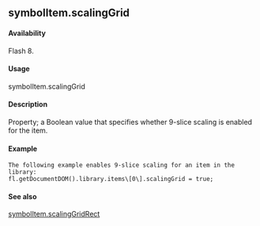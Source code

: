 ## symbolItem.scalingGrid

#### Availability

Flash 8.

#### Usage

symbolItem.scalingGrid

#### Description

Property; a Boolean value that specifies whether 9-slice scaling is enabled for the item.

#### Example

```
The following example enables 9-slice scaling for an item in the library:
fl.getDocumentDOM().library.items\[0\].scalingGrid = true;

```
#### See also

[symbolItem.scalingGridRect](#symbolItem.scalingGridRect)

<span id="symbolItem.scalingGridRect" class="anchor"></span>
